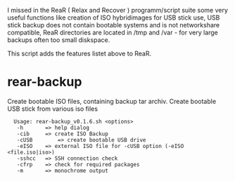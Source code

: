 I missed in the ReaR ( Relax and Recover ) programm/script suite some very useful functions like creation of ISO hybridimages for USB stick use, USB stick backup does not contain bootable systems and is not networkshare compatible, ReaR directories are located in /tmp and /var - for very large backups often too small diskspace.

This script adds the features listet above to ReaR.

# rear-backup
Create bootable ISO files, containing backup tar archiv. Create bootable USB stick from various iso files

      Usage: rear-backup_v0.1.6.sh <options> 
       -h		=> help dialog 
       -cib		=> create ISO Backup
       -cUSB        => create bootable USB drive
       -eISO	=> external ISO file for -cUSB option (-eISO <file.iso|iso>)
       -sshcc	=> SSH connection check
       -cfrp	=> check for required packages
       -m		=> monochrome output


